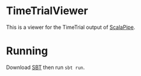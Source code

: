 
TimeTrialViewer
==============================================================================

This is a viewer for the TimeTrial output of
[ScalaPipe](https://github.com/joewing/ScalaPipe).


Running
==============================================================================

Download [SBT](http://www.scala-sbt.org) then run `sbt run`.

